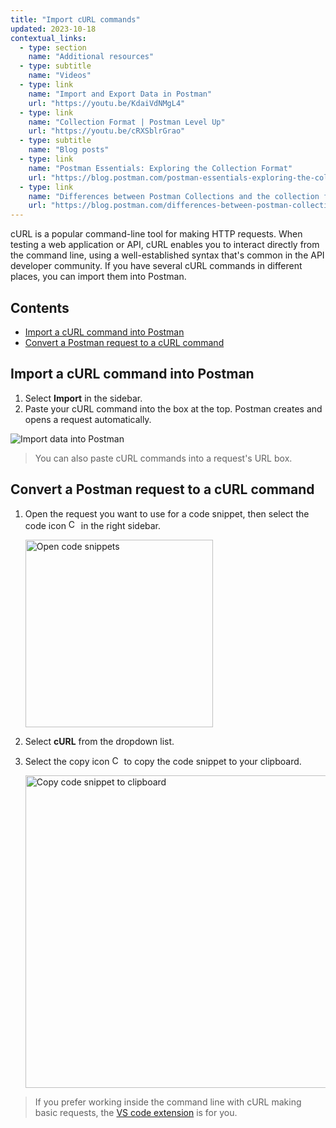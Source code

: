 ```yaml
---
title: "Import cURL commands"
updated: 2023-10-18
contextual_links:
  - type: section
    name: "Additional resources"
  - type: subtitle
    name: "Videos"
  - type: link
    name: "Import and Export Data in Postman"
    url: "https://youtu.be/KdaiVdNMgL4"
  - type: link
    name: "Collection Format | Postman Level Up"
    url: "https://youtu.be/cRXSblrGrao"
  - type: subtitle
    name: "Blog posts"
  - type: link
    name: "Postman Essentials: Exploring the Collection Format"
    url: "https://blog.postman.com/postman-essentials-exploring-the-collection-format/"
  - type: link
    name: "Differences between Postman Collections and the collection format"
    url: "https://blog.postman.com/differences-between-postman-collections-and-collection-format/"
---
```


cURL is a popular command-line tool for making HTTP requests. When testing a web application or API, cURL enables you to interact directly from the command line, using a well-established syntax that's common in the API developer community. If you have several cURL commands in different places, you can import them into Postman.

## Contents

* [Import a cURL command into Postman](#import-a-curl-command-into-postman)
* [Convert a Postman request to a cURL command](#convert-a-postman-request-to-a-curl-command)

## Import a cURL command into Postman

1. Select **Import** in the sidebar.
1. Paste your cURL command into the box at the top. Postman creates and opens a request automatically.

![Import data into Postman](https://assets.postman.com/postman-docs/v10/import-export-import-ui-v10-20.jpg)

> You can also paste cURL commands into a request's URL box.

## Convert a Postman request to a cURL command

1. Open the request you want to use for a code snippet, then select the code icon <img alt="Code icon" src="https://assets.postman.com/postman-docs/icon-code-snippet.jpg#icon" width="16px"> in the right sidebar.

    <img alt="Open code snippets" src="https://assets.postman.com/postman-docs/v10/generate-code-right-sidebar-v10.jpg" width="300px" />

1. Select **cURL** from the dropdown list.
1. Select the copy icon <img alt="Copy icon" src="https://assets.postman.com/postman-docs/icon-copy-v9.jpg#icon" width="15px"> to copy the code snippet to your clipboard.

    <img alt="Copy code snippet to clipboard" src="https://assets.postman.com/postman-docs/v10/code-snippet-copy-icon-v10.jpg" width="500px" />

> If you prefer working inside the command line with cURL making basic requests, the [VS code extension](/docs/getting-started/basics/about-vs-code-extension/) is for you.
